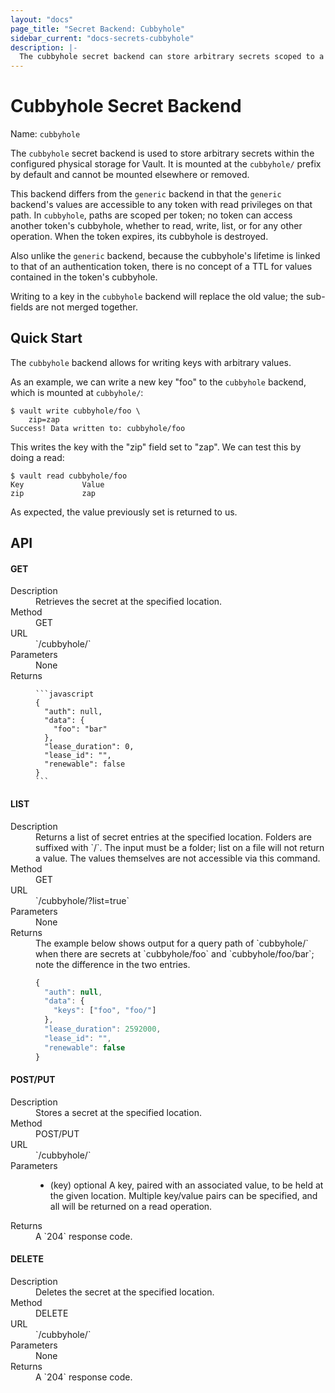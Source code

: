 ```yaml
---
layout: "docs"
page_title: "Secret Backend: Cubbyhole"
sidebar_current: "docs-secrets-cubbyhole"
description: |-
  The cubbyhole secret backend can store arbitrary secrets scoped to a single token.
---
```


# Cubbyhole Secret Backend

Name: `cubbyhole`

The `cubbyhole` secret backend is used to store arbitrary secrets within
the configured physical storage for Vault. It is mounted at the `cubbyhole/`
prefix by default and cannot be mounted elsewhere or removed.

This backend differs from the `generic` backend in that the `generic` backend's
values are accessible to any token with read privileges on that path. In
`cubbyhole`, paths are scoped per token; no token can access another token's
cubbyhole, whether to read, write, list, or for any other operation. When the
token expires, its cubbyhole is destroyed.

Also unlike the `generic` backend, because the cubbyhole's lifetime is linked
to that of an authentication token, there is no concept of a TTL for values
contained in the token's cubbyhole.

Writing to a key in the `cubbyhole` backend will replace the old value;
the sub-fields are not merged together.

## Quick Start

The `cubbyhole` backend allows for writing keys with arbitrary values.

As an example, we can write a new key "foo" to the `cubbyhole` backend, which
is mounted at `cubbyhole/`:

```
$ vault write cubbyhole/foo \
    zip=zap
Success! Data written to: cubbyhole/foo
```

This writes the key with the "zip" field set to "zap". We can test this by doing
a read:

```
$ vault read cubbyhole/foo
Key           	Value
zip           	zap
```

As expected, the value previously set is returned to us.

## API

#### GET

<dl class="api">
  <dt>Description</dt>
  <dd>
    Retrieves the secret at the specified location.
  </dd>

  <dt>Method</dt>
  <dd>GET</dd>

  <dt>URL</dt>
  <dd>`/cubbyhole/<path>`</dd>

  <dt>Parameters</dt>
  <dd>
     None
  </dd>

  <dt>Returns</dt>
  <dd>

    ```javascript
    {
      "auth": null,
      "data": {
        "foo": "bar"
      },
      "lease_duration": 0,
      "lease_id": "",
      "renewable": false
    }
    ```

  </dd>
</dl>

#### LIST

<dl class="api">
  <dt>Description</dt>
  <dd>
    Returns a list of secret entries at the specified location. Folders are
    suffixed with `/`. The input must be a folder; list on a file will not
    return a value. The values themselves are not accessible via this command.
  </dd>

  <dt>Method</dt>
  <dd>GET</dd>

  <dt>URL</dt>
  <dd>`/cubbyhole/<path>?list=true`</dd>

  <dt>Parameters</dt>
  <dd>
     None
  </dd>

  <dt>Returns</dt>
  <dd>
  The example below shows output for a query path of `cubbyhole/` when there
  are secrets at `cubbyhole/foo` and `cubbyhole/foo/bar`; note the difference
  in the two entries.

  ```javascript
  {
    "auth": null,
    "data": {
      "keys": ["foo", "foo/"]
    },
    "lease_duration": 2592000,
    "lease_id": "",
    "renewable": false
  }
  ```

  </dd>
</dl>

#### POST/PUT

<dl class="api">
  <dt>Description</dt>
  <dd>
    Stores a secret at the specified location.
  </dd>

  <dt>Method</dt>
  <dd>POST/PUT</dd>

  <dt>URL</dt>
  <dd>`/cubbyhole/<path>`</dd>

  <dt>Parameters</dt>
  <dd>
    <ul>
      <li>
        <span class="param">(key)</span>
        <span class="param-flags">optional</span>
        A key, paired with an associated value, to be held at the
        given location. Multiple key/value pairs can be specified,
        and all will be returned on a read operation.
      </li>
    </ul>
  </dd>

  <dt>Returns</dt>
  <dd>
  A `204` response code.
  </dd>
</dl>

#### DELETE

<dl class="api">
  <dt>Description</dt>
  <dd>
    Deletes the secret at the specified location.
  </dd>

  <dt>Method</dt>
  <dd>DELETE</dd>

  <dt>URL</dt>
  <dd>`/cubbyhole/<path>`</dd>

  <dt>Parameters</dt>
  <dd>
     None
  </dd>

  <dt>Returns</dt>
  <dd>
  A `204` response code.
  </dd>
</dl>
